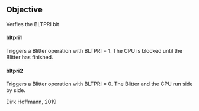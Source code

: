 ## Objective

Verfies the BLTPRI bit

#### bltpri1

Triggers a Blitter operation with BLTPRI = 1. The CPU is blocked until the Blitter has finished.

#### bltpri2

Triggers a Blitter operation with BLTPRI = 0. The Blitter and the CPU run side by side.


Dirk Hoffmann, 2019